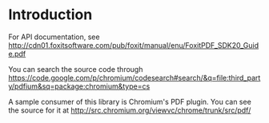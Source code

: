 # Introduction

For API documentation, see
http://cdn01.foxitsoftware.com/pub/foxit/manual/enu/FoxitPDF_SDK20_Guide.pdf

You can search the source code through
https://code.google.com/p/chromium/codesearch#search/&q=file:third_party/pdfium&sq=package:chromium&type=cs

A sample consumer of this library is Chromium's PDF plugin. You can see the
source for it at http://src.chromium.org/viewvc/chrome/trunk/src/pdf/
